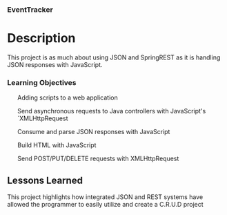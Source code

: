 ### EventTracker
# Description
This project is as much about using JSON and SpringREST as it is handling JSON responses with JavaScript.

### Learning Objectives
<ul>Adding scripts to a web application</ul>
<ul>Send asynchronous requests to Java controllers with JavaScript's `XMLHttpRequest</ul>
<ul>Consume and parse JSON responses with JavaScript</ul>
<ul>Build HTML with JavaScript</ul>
<ul>Send POST/PUT/DELETE requests with XMLHttpRequest</ul>  

## Lessons Learned
This project highlights how integrated JSON and REST systems have allowed the programmer to easily utilize and create a C.R.U.D project
